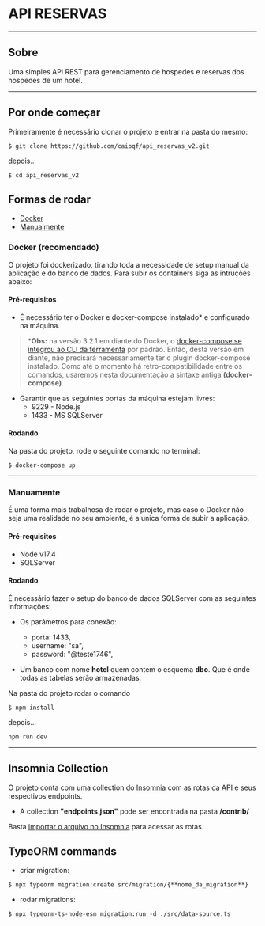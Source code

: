 # API RESERVAS
----
## Sobre

Uma simples API REST para gerenciamento de hospedes e reservas dos hospedes de um hotel.

---

## Por onde começar

Primeiramente é necessário clonar o projeto e entrar na pasta do mesmo:

````
$ git clone https://github.com/caioqf/api_reservas_v2.git
````
depois..
````
$ cd api_reservas_v2
````


## Formas de rodar 

- [Docker](#docker-recomendado)
- [Manualmente](#manuamente)


### Docker (recomendado)

O projeto foi dockerizado, tirando toda a necessidade de setup manual da aplicação e do banco de dados. Para subir os containers siga as intruções abaixo:
#### Pré-requisitos
- É necessário ter o Docker e docker-compose instalado* e configurado na máquina.

> ***Obs:** na versão 3.2.1 em diante do Docker, o [docker-compose se integrou ao CLI da ferramenta](https://docs.docker.com/compose/#compose-v2-and-the-new-docker-compose-command) por padrão. Então, desta versão em diante, não precisará necessariamente ter o plugin docker-compose instalado. 
Como até o momento há retro-compatibilidade entre os comandos, usaremos nesta documentação a sintaxe antiga **(docker-compose)**.

- Garantir que as seguintes portas da máquina estejam livres:
  - 9229 - Node.js
  - 1433 - MS SQLServer

#### Rodando
Na pasta do projeto, rode o seguinte comando no terminal:
````
$ docker-compose up
````

___
### Manuamente

É uma forma mais trabalhosa de rodar o projeto, mas caso o Docker não seja uma realidade no seu ambiente, é a unica forma de subir a aplicação.

#### Pré-requisitos

- Node v17.4
- SQLServer

#### Rodando

É necessário fazer o setup do banco de dados SQLServer com as seguintes informações:

- Os parâmetros para conexão:
    - porta: 1433,
    - username: "sa",
    - password: "@teste1746",

- Um banco com nome **hotel** quem contem o esquema **dbo**. Que é onde todas as tabelas serão armazenadas.  

Na pasta do projeto rodar o comando 
````
$ npm install 
````

depois...

````
npm run dev
````

___
## Insomnia Collection

O projeto conta com uma collection do [Insomnia](https://docs.insomnia.rest/) com as rotas da API e seus respectivos endpoints.
- A collection **"endpoints.json"** pode ser encontrada na pasta **/contrib/**

Basta [importar o arquivo no Insomnia](https://docs.insomnia.rest/insomnia/import-export-data#import-data) para acessar as rotas.

## TypeORM commands

- criar migration:
````
$ npx typeorm migration:create src/migration/{**nome_da_migration**}
````

- rodar migrations:
````
$ npx typeorm-ts-node-esm migration:run -d ./src/data-source.ts 
````